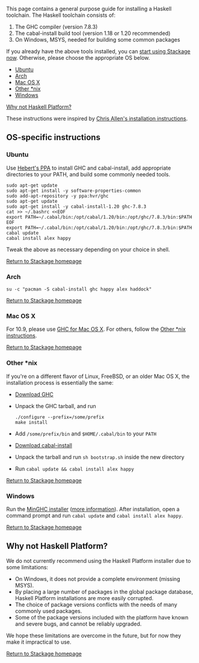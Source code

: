 This page contains a general purpose guide for installing a Haskell toolchain.
The Haskell toolchain consists of:

1. The GHC compiler (version 7.8.3)
2. The cabal-install build tool (version 1.18 or 1.20 recommended)
3. On Windows, MSYS, needed for building some common packages

If you already have the above tools installed, you can [start using Stackage
now](/). Otherwise, please choose the appropriate OS below.

* [Ubuntu](#ubuntu)
* [Arch](#arch)
* [Mac OS X](#mac-os-x)
* [Other \*nix](#other-nix)
* [Windows](#windows)

[Why not Haskell Platform?](#why-not-haskell-platform)

These instructions were inspired by [Chris Allen's installation
instructions](https://github.com/bitemyapp/learnhaskell/blob/master/README.md).

## OS-specific instructions

### Ubuntu

Use [Hebert's PPA](http://launchpad.net/~hvr/+archive/ghc) to install GHC and
cabal-install, add appropriate directories to your PATH, and build some
commonly needed tools.

```
sudo apt-get update
sudo apt-get install -y software-properties-common
sudo add-apt-repository -y ppa:hvr/ghc
sudo apt-get update
sudo apt-get install -y cabal-install-1.20 ghc-7.8.3
cat >> ~/.bashrc <<EOF
export PATH=~/.cabal/bin:/opt/cabal/1.20/bin:/opt/ghc/7.8.3/bin:$PATH
EOF
export PATH=~/.cabal/bin:/opt/cabal/1.20/bin:/opt/ghc/7.8.3/bin:$PATH
cabal update
cabal install alex happy
```

Tweak the above as necessary depending on your choice in shell.

[Return to Stackage homepage](/)

### Arch

`su -c "pacman -S cabal-install ghc happy alex haddock"`

[Return to Stackage homepage](/)

### Mac OS X

For 10.9, please use [GHC for Mac OS X](http://ghcformacosx.github.io/). For
others, follow the [Other \*nix instructions](#other-nix).

[Return to Stackage homepage](/)

### Other \*nix

If you're on a different flavor of Linux, FreeBSD, or an older Mac OS X, the
installation process is essentially the same:

* [Download GHC](https://www.haskell.org/ghc/download_ghc_7_8_3#binaries)

*   Unpack the GHC tarball, and run

        ./configure --prefix=/some/prefix
        make install

* Add `/some/prefix/bin` and `$HOME/.cabal/bin` to your `PATH`
* [Download cabal-install](http://hackage.haskell.org/package/cabal-install-1.20.0.3/cabal-install-1.20.0.3.tar.gz)
* Unpack the tarball and run `sh bootstrap.sh` inside the new directory
* Run `cabal update && cabal install alex happy`

[Return to Stackage homepage](/)

### Windows

Run the [MinGHC
installer](https://s3.amazonaws.com/download.fpcomplete.com/minghc/minghc-7.8.3.exe)
([more information](https://github.com/snoyberg/minghc#readme)). After
installation, open a command prompt and run `cabal update` and `cabal install
alex happy`.

[Return to Stackage homepage](/)

## Why not Haskell Platform?

We do not currently recommend using the Haskell Platform installer due to some
limitations:

* On Windows, it does not provide a complete environment (missing MSYS).
* By placing a large number of packages in the global package database, Haskell Platform installations are more easily corrupted.
* The choice of package versions conflicts with the needs of many commonly used packages.
* Some of the package versions included with the platform have known and severe bugs, and cannot be reliably upgraded.

We hope these limitations are overcome in the future, but for now they make it
impractical to use.

[Return to Stackage homepage](/)
